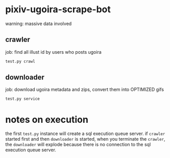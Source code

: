 # pixiv-ugoira-scrape-bot

warning: massive data involved

## crawler

job: find all illust id by users who posts ugoira
```python
test.py crawl
```

## downloader

job: download ugoira metadata and zips, convert them into OPTIMIZED gifs
```python
test.py service
```

# notes on execution

the first `test.py` instance will create a sql execution queue server.
if `crawler` started first and then `downloader` is started,
when you terminate the `crawler`, the `downloader` will explode
because there is no connection to the sql execution queue server.

